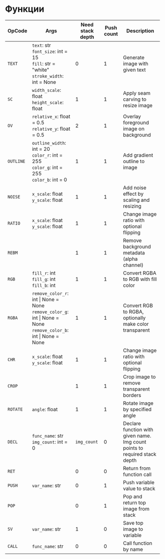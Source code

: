 # Функции

| OpCode    | Args                                                                                                                   | Need stack depth | Push count | Description                                                                |
|-----------|------------------------------------------------------------------------------------------------------------------------|------------------|------------|----------------------------------------------------------------------------|
| `TEXT`    | `text`: str<br/> `font_size`: int = 15<br/>`fill`: str = "white"<br/>`stroke_width`: int = None                        | 0                | 1          | Generate image with given text                                             |
| `SC`      | `width_scale`: float<br/>`height_scale`: float                                                                         | 1                | 1          | Apply seam carving to resize image                                         |
| `OV`      | `relative_x`: float = 0.5<br/>`relative_y`: float = 0.5                                                                | 2                | 1          | Overlay foreground image on background                                     |
| `OUTLINE` | `outline_width`: int = 20<br/>`color_r`: int = 255<br/>`color_g`: int = 255<br/>`color_b`: int = 0                     | 1                | 1          | Add gradient outline to image                                              |
| `NOISE`   | `x_scale`: float<br/>`y_scale`: float                                                                                  | 1                | 1          | Add noise effect by scaling and resizing                                   |
| `RATIO`   | `x_scale`: float<br/>`y_scale`: float                                                                                  | 1                | 1          | Change image ratio with optional flipping                                  |
| `REBM`    |                                                                                                                        | 1                | 1          | Remove background metadata (alpha channel)                                 |
| `RGB`     | `fill_r`: int<br/>`fill_g`: int<br/>`fill_b`: int                                                                      | 1                | 1          | Convert RGBA to RGB with fill color                                        |
| `RGBA`    | `remove_color_r`: int \| None = None<br/>`remove_color_g`: int \| None = None<br/>`remove_color_b`: int \| None = None | 1                | 1          | Convert RGB to RGBA, optionally make color transparent                     |
| `CHR`     | `x_scale`: float<br/>`y_scale`: float                                                                                  | 1                | 1          | Change image ratio with optional flipping                                  |
| `CROP`    |                                                                                                                        | 1                | 1          | Crop image to remove transparent borders                                   |
| `ROTATE`  | `angle`: float                                                                                                         | 1                | 1          | Rotate image by specified angle                                            |
| `DECL`    | `func_name`: str<br/>`img_count`: int = 0                                                                              | `img_count`      | 0          | Declare function with given name. Img count points to required stack depth |
| `RET`     |                                                                                                                        | 0                | 0          | Return from function call                                                  |
| `PUSH`    | `var_name`: str                                                                                                        | 0                | 1          | Push variable value to stack                                               |
| `POP`     |                                                                                                                        | 0                | 1          | Pop and return top image from stack                                        |
| `SV`      | `var_name`: str                                                                                                        | 1                | 0          | Save top image to variable                                                 |
| `CALL`    | `func_name`: str                                                                                                       | 0                | 0          | Call function by name                                                      |
